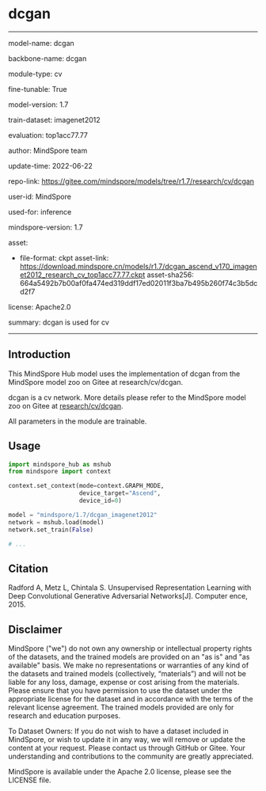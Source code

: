 # dcgan

---

model-name: dcgan

backbone-name: dcgan

module-type: cv

fine-tunable: True

model-version: 1.7

train-dataset: imagenet2012

evaluation: top1acc77.77

author: MindSpore team

update-time: 2022-06-22

repo-link: <https://gitee.com/mindspore/models/tree/r1.7/research/cv/dcgan>

user-id: MindSpore

used-for: inference

mindspore-version: 1.7

asset:

-
    file-format: ckpt
    asset-link: <https://download.mindspore.cn/models/r1.7/dcgan_ascend_v170_imagenet2012_research_cv_top1acc77.77.ckpt>
    asset-sha256: 664a5492b7b00af0fa474ed319ddf17ed02011f3ba7b495b260f74c3b5dcd2f7

license: Apache2.0

summary: dcgan is used for cv

---

## Introduction

This MindSpore Hub model uses the implementation of dcgan from the MindSpore model zoo on Gitee at research/cv/dcgan.

dcgan is a cv network. More details please refer to the MindSpore model zoo on Gitee at [research/cv/dcgan](https://gitee.com/mindspore/models/blob/r1.7/research/cv/dcgan/README.md).

All parameters in the module are trainable.

## Usage

```python
import mindspore_hub as mshub
from mindspore import context

context.set_context(mode=context.GRAPH_MODE,
                    device_target="Ascend",
                    device_id=0)

model = "mindspore/1.7/dcgan_imagenet2012"
network = mshub.load(model)
network.set_train(False)

# ...
```

## Citation

Radford A, Metz L, Chintala S. Unsupervised Representation Learning with Deep Convolutional Generative Adversarial Networks[J]. Computer ence, 2015.

## Disclaimer

MindSpore ("we") do not own any ownership or intellectual property rights of the datasets, and the trained models are provided on an "as is" and "as available" basis. We make no representations or warranties of any kind of the datasets and trained models (collectively, “materials”) and will not be liable for any loss, damage, expense or cost arising from the materials. Please ensure that you have permission to use the dataset under the appropriate license for the dataset and in accordance with the terms of the relevant license agreement. The trained models provided are only for research and education purposes.

To Dataset Owners: If you do not wish to have a dataset included in MindSpore, or wish to update it in any way, we will remove or update the content at your request. Please contact us through GitHub or Gitee. Your understanding and contributions to the community are greatly appreciated.

MindSpore is available under the Apache 2.0 license, please see the LICENSE file.
